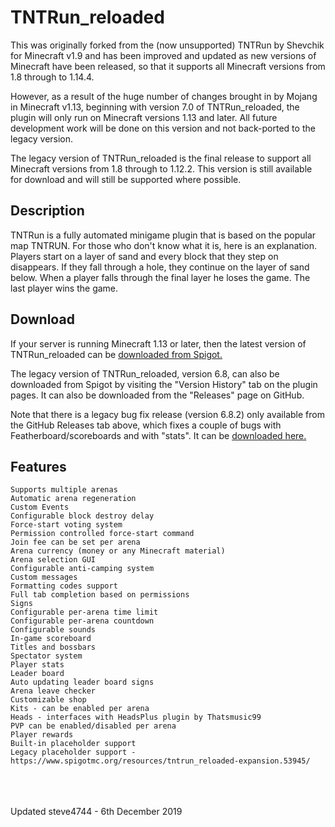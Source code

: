 # TNTRun_reloaded

This was originally forked from the (now unsupported) TNTRun by Shevchik for Minecraft v1.9 and has been improved and updated as new versions of Minecraft have been released, so that it supports all Minecraft versions from 1.8 through to 1.14.4.

However, as a result of the huge number of changes brought in by Mojang in Minecraft v1.13, beginning with version 7.0 of TNTRun\_reloaded, the plugin will only run on Minecraft versions 1.13 and later. All future development work will be done on this version and not back-ported to the legacy version.

The legacy version of TNTRun\_reloaded is the final release to support all Minecraft versions from 1.8 through to 1.12.2. This version is still available for download and will still be supported where possible.

## Description

TNTRun is a fully automated minigame plugin that is based on the popular map TNTRUN. For those who don't know what it is, here is an explanation.
Players start on a layer of sand and every block that they step on disappears. If they fall through a hole, they continue on the layer of sand below. 
When  a player falls through the final layer he loses the game. The last player wins the game.

## Download

If your server is running Minecraft 1.13 or later, then the latest version of TNTRun\_reloaded can be [downloaded from Spigot.](https://www.spigotmc.org/resources/tntrun_reloaded.53359/ "TNTRun_reloaded")

The legacy version of TNTRun\_reloaded, version 6.8, can also be downloaded from Spigot by visiting the "Version History" tab on the plugin pages. It can also be downloaded from the "Releases" page on GitHub.

Note that there is a legacy bug fix release (version 6.8.2) only available from the GitHub Releases tab above, which fixes a couple of bugs with Featherboard/scoreboards and with "stats". It can be [downloaded here.](https://github.com/steve4744/TNTRun/releases/download/v6.8.1/TNTRun_reloaded_6.8.2.jar "v6.8.2")


## Features

    Supports multiple arenas
    Automatic arena regeneration
    Custom Events
    Configurable block destroy delay
    Force-start voting system
    Permission controlled force-start command
    Join fee can be set per arena
    Arena currency (money or any Minecraft material)
    Arena selection GUI
    Configurable anti-camping system
    Custom messages
    Formatting codes support
    Full tab completion based on permissions
    Signs
    Configurable per-arena time limit
    Configurable per-arena countdown
    Configurable sounds
    In-game scoreboard
    Titles and bossbars
    Spectator system
    Player stats
    Leader board
    Auto updating leader board signs
    Arena leave checker
    Customizable shop
    Kits - can be enabled per arena
    Heads - interfaces with HeadsPlus plugin by Thatsmusic99
    PVP can be enabled/disabled per arena
    Player rewards
    Built-in placeholder support
    Legacy placeholder support - https://www.spigotmc.org/resources/tntrun_reloaded-expansion.53945/

<br />
<br />
<br />
Updated steve4744 - 6th December 2019
